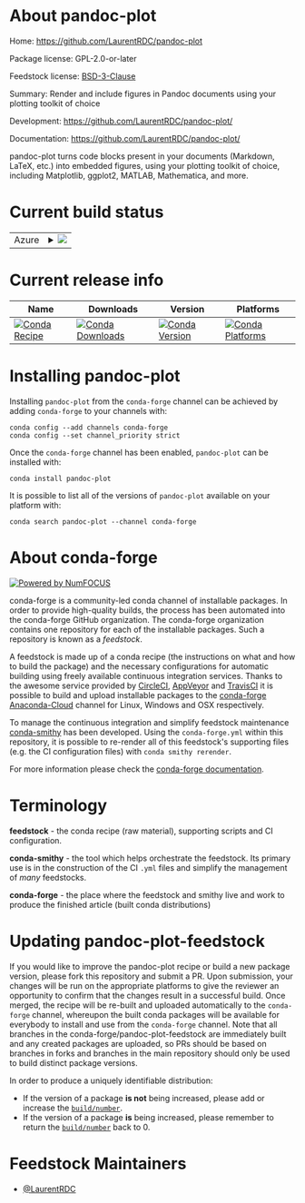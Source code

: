 About pandoc-plot
=================

Home: https://github.com/LaurentRDC/pandoc-plot

Package license: GPL-2.0-or-later

Feedstock license: [BSD-3-Clause](https://github.com/conda-forge/pandoc-plot-feedstock/blob/master/LICENSE.txt)

Summary: Render and include figures in Pandoc documents using your plotting toolkit of choice

Development: https://github.com/LaurentRDC/pandoc-plot/

Documentation: https://github.com/LaurentRDC/pandoc-plot/

pandoc-plot turns code blocks present in your documents (Markdown, LaTeX, etc.)
into embedded figures, using your plotting toolkit of choice, including Matplotlib, ggplot2,
MATLAB, Mathematica, and more.


Current build status
====================


<table>
    
  <tr>
    <td>Azure</td>
    <td>
      <details>
        <summary>
          <a href="https://dev.azure.com/conda-forge/feedstock-builds/_build/latest?definitionId=9441&branchName=master">
            <img src="https://dev.azure.com/conda-forge/feedstock-builds/_apis/build/status/pandoc-plot-feedstock?branchName=master">
          </a>
        </summary>
        <table>
          <thead><tr><th>Variant</th><th>Status</th></tr></thead>
          <tbody><tr>
              <td>linux_64</td>
              <td>
                <a href="https://dev.azure.com/conda-forge/feedstock-builds/_build/latest?definitionId=9441&branchName=master">
                  <img src="https://dev.azure.com/conda-forge/feedstock-builds/_apis/build/status/pandoc-plot-feedstock?branchName=master&jobName=linux&configuration=linux_64_" alt="variant">
                </a>
              </td>
            </tr><tr>
              <td>osx_64</td>
              <td>
                <a href="https://dev.azure.com/conda-forge/feedstock-builds/_build/latest?definitionId=9441&branchName=master">
                  <img src="https://dev.azure.com/conda-forge/feedstock-builds/_apis/build/status/pandoc-plot-feedstock?branchName=master&jobName=osx&configuration=osx_64_" alt="variant">
                </a>
              </td>
            </tr><tr>
              <td>win_64</td>
              <td>
                <a href="https://dev.azure.com/conda-forge/feedstock-builds/_build/latest?definitionId=9441&branchName=master">
                  <img src="https://dev.azure.com/conda-forge/feedstock-builds/_apis/build/status/pandoc-plot-feedstock?branchName=master&jobName=win&configuration=win_64_" alt="variant">
                </a>
              </td>
            </tr>
          </tbody>
        </table>
      </details>
    </td>
  </tr>
</table>

Current release info
====================

| Name | Downloads | Version | Platforms |
| --- | --- | --- | --- |
| [![Conda Recipe](https://img.shields.io/badge/recipe-pandoc--plot-green.svg)](https://anaconda.org/conda-forge/pandoc-plot) | [![Conda Downloads](https://img.shields.io/conda/dn/conda-forge/pandoc-plot.svg)](https://anaconda.org/conda-forge/pandoc-plot) | [![Conda Version](https://img.shields.io/conda/vn/conda-forge/pandoc-plot.svg)](https://anaconda.org/conda-forge/pandoc-plot) | [![Conda Platforms](https://img.shields.io/conda/pn/conda-forge/pandoc-plot.svg)](https://anaconda.org/conda-forge/pandoc-plot) |

Installing pandoc-plot
======================

Installing `pandoc-plot` from the `conda-forge` channel can be achieved by adding `conda-forge` to your channels with:

```
conda config --add channels conda-forge
conda config --set channel_priority strict
```

Once the `conda-forge` channel has been enabled, `pandoc-plot` can be installed with:

```
conda install pandoc-plot
```

It is possible to list all of the versions of `pandoc-plot` available on your platform with:

```
conda search pandoc-plot --channel conda-forge
```


About conda-forge
=================

[![Powered by NumFOCUS](https://img.shields.io/badge/powered%20by-NumFOCUS-orange.svg?style=flat&colorA=E1523D&colorB=007D8A)](http://numfocus.org)

conda-forge is a community-led conda channel of installable packages.
In order to provide high-quality builds, the process has been automated into the
conda-forge GitHub organization. The conda-forge organization contains one repository
for each of the installable packages. Such a repository is known as a *feedstock*.

A feedstock is made up of a conda recipe (the instructions on what and how to build
the package) and the necessary configurations for automatic building using freely
available continuous integration services. Thanks to the awesome service provided by
[CircleCI](https://circleci.com/), [AppVeyor](https://www.appveyor.com/)
and [TravisCI](https://travis-ci.com/) it is possible to build and upload installable
packages to the [conda-forge](https://anaconda.org/conda-forge)
[Anaconda-Cloud](https://anaconda.org/) channel for Linux, Windows and OSX respectively.

To manage the continuous integration and simplify feedstock maintenance
[conda-smithy](https://github.com/conda-forge/conda-smithy) has been developed.
Using the ``conda-forge.yml`` within this repository, it is possible to re-render all of
this feedstock's supporting files (e.g. the CI configuration files) with ``conda smithy rerender``.

For more information please check the [conda-forge documentation](https://conda-forge.org/docs/).

Terminology
===========

**feedstock** - the conda recipe (raw material), supporting scripts and CI configuration.

**conda-smithy** - the tool which helps orchestrate the feedstock.
                   Its primary use is in the construction of the CI ``.yml`` files
                   and simplify the management of *many* feedstocks.

**conda-forge** - the place where the feedstock and smithy live and work to
                  produce the finished article (built conda distributions)


Updating pandoc-plot-feedstock
==============================

If you would like to improve the pandoc-plot recipe or build a new
package version, please fork this repository and submit a PR. Upon submission,
your changes will be run on the appropriate platforms to give the reviewer an
opportunity to confirm that the changes result in a successful build. Once
merged, the recipe will be re-built and uploaded automatically to the
`conda-forge` channel, whereupon the built conda packages will be available for
everybody to install and use from the `conda-forge` channel.
Note that all branches in the conda-forge/pandoc-plot-feedstock are
immediately built and any created packages are uploaded, so PRs should be based
on branches in forks and branches in the main repository should only be used to
build distinct package versions.

In order to produce a uniquely identifiable distribution:
 * If the version of a package **is not** being increased, please add or increase
   the [``build/number``](https://docs.conda.io/projects/conda-build/en/latest/resources/define-metadata.html#build-number-and-string).
 * If the version of a package **is** being increased, please remember to return
   the [``build/number``](https://docs.conda.io/projects/conda-build/en/latest/resources/define-metadata.html#build-number-and-string)
   back to 0.

Feedstock Maintainers
=====================

* [@LaurentRDC](https://github.com/LaurentRDC/)

